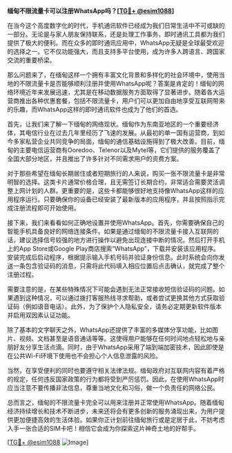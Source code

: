 **缅甸不限流量卡可以注册WhatsApp吗？[[TG💪+ @esim1088](https://t.me/s/esim1088)]**

在当今这个高度数字化的时代，手机通讯软件已经成为我们日常生活中不可或缺的一部分。无论是与家人朋友保持联系，还是处理工作事务，即时通讯工具都为我们提供了极大的便利。而在众多的即时通讯应用中，WhatsApp无疑是全球最受欢迎的选择之一。它不仅功能强大，而且支持多平台使用，成为许多人跨语言、跨国家交流的重要桥梁。

那么问题来了，在缅甸这样一个拥有丰富文化背景和多样化的社会环境中，使用当地的不限流量卡是否能够顺利注册并使用WhatsApp呢？答案是肯定的！缅甸的网络环境近年来发展迅速，尤其是在移动数据服务方面取得了显著进步。随着各大运营商推出各种优惠套餐，包括不限流量卡，用户们可以更加自由地享受互联网带来的乐趣，而WhatsApp这样的即时通讯软件也成为了他们的首选。

首先，让我们来了解一下缅甸的网络现状。缅甸作为东南亚地区的一个重要经济体，其电信行业在过去几年里经历了飞速的发展。从最初的单一国有运营商，到如今多家私营企业共同竞争的局面，缅甸的通信基础设施得到了极大改善。目前，缅甸的主要电信运营商有Ooredoo、Telenor以及Mytel等，它们提供的服务覆盖了全国大部分地区，并且推出了许多针对不同需求用户的资费方案。

对于那些希望在缅甸长期居住或者短期旅行的人来说，购买一张不限流量卡是非常明智的选择。这类卡片通常价格合理，且无需签订长期合约，非常适合需要灵活调整上网计划的人群。更重要的是，这些卡都能够很好地支持像WhatsApp这样的应用程序运行。只要确保你的设备已经安装了最新版本的应用程序，并且按照指示完成注册流程即可开始使用。

接下来，我们来看看如何正确地设置并使用WhatsApp。首先，你需要确保自己的智能手机具备良好的网络连接条件。如果是通过缅甸的不限流量卡接入互联网的话，建议选择信号较强的地方进行操作以避免出现连接中断的情况。然后打开手机上的App Store或Google Play商店搜索“WhatsApp”，下载并安装该应用程序。安装完成后启动程序，根据提示输入手机号码并验证身份信息。此时系统会向你发送一条包含验证码的消息，只需将此代码填入相应位置后点击确认，就完成了整个注册过程。

需要注意的是，在某些特殊情况下可能会遇到无法正常接收短信验证码的问题。如果遇到这种情况，可以通过拨打客服热线寻求帮助，或者尝试更换其他方式获取验证码（例如语音电话）。此外，为了保护个人隐私安全，请务必定期更新软件版本并启用双因素认证功能。

除了基本的文字聊天之外，WhatsApp还提供了丰富的多媒体分享功能，比如图片、视频、文档甚至是语音通话等等。这使得用户能够在任何时间地点轻松地与亲朋好友分享生活点滴。同时，由于WhatsApp采用了端到端加密技术，因此即使是在公共Wi-Fi环境下使用也不会担心个人信息泄露的风险。

当然，在享受便利的同时也要遵守相关法律法规。缅甸政府对互联网内容有着严格的规定，任何违反国家政策的行为都将受到严厉惩罚。因此，在使用WhatsApp时应当注意不要传播非法信息，尊重当地文化和习俗，做一个负责任的网络公民。

总而言之，缅甸的不限流量卡完全可以用来注册并正常使用WhatsApp。随着缅甸经济持续增长和技术不断进步，未来还将会有更多创新的服务涌现出来，为用户提供更加便捷高效的生活体验。如果你正计划前往缅甸旅行或是定居于此，不妨考虑入手一张合适的SIM卡吧！相信它会成为你探索这片神奇土地的好帮手。

[[TG💪+ @esim1088](https://t.me/s/esim1088) ![Image](https://i.postimg.cc/4NQfJmqS/Snipaste-2025-05-13-00-14-12.png)]